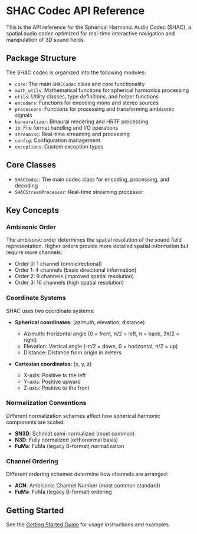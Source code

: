 # SHAC Codec API Reference

This is the API reference for the Spherical Harmonic Audio Codec (SHAC), 
a spatial audio codec optimized for real-time interactive navigation and
manipulation of 3D sound fields.

## Package Structure

The SHAC codec is organized into the following modules:

- `core`: The main `SHACCodec` class and core functionality
- `math_utils`: Mathematical functions for spherical harmonics processing
- `utils`: Utility classes, type definitions, and helper functions
- `encoders`: Functions for encoding mono and stereo sources
- `processors`: Functions for processing and transforming ambisonic signals
- `binauralizer`: Binaural rendering and HRTF processing
- `io`: File format handling and I/O operations
- `streaming`: Real-time streaming and processing
- `config`: Configuration management
- `exceptions`: Custom exception types

## Core Classes

- `SHACCodec`: The main codec class for encoding, processing, and decoding
- `SHACStreamProcessor`: Real-time streaming processor

## Key Concepts

### Ambisonic Order

The ambisonic order determines the spatial resolution of the sound field
representation. Higher orders provide more detailed spatial information
but require more channels:

- Order 0: 1 channel (omnidirectional)
- Order 1: 4 channels (basic directional information)
- Order 2: 9 channels (improved spatial resolution)
- Order 3: 16 channels (high spatial resolution)

### Coordinate Systems

SHAC uses two coordinate systems:

- **Spherical coordinates**: (azimuth, elevation, distance)
  - Azimuth: Horizontal angle (0 = front, π/2 = left, π = back, 3π/2 = right)
  - Elevation: Vertical angle (-π/2 = down, 0 = horizontal, π/2 = up)
  - Distance: Distance from origin in meters

- **Cartesian coordinates**: (x, y, z)
  - X-axis: Positive to the left
  - Y-axis: Positive upward
  - Z-axis: Positive to the front

### Normalization Conventions

Different normalization schemes affect how spherical harmonic components
are scaled:

- **SN3D**: Schmidt semi-normalized (most common)
- **N3D**: Fully normalized (orthonormal basis)
- **FuMa**: FuMa (legacy B-format) normalization

### Channel Ordering

Different ordering schemes determine how channels are arranged:

- **ACN**: Ambisonic Channel Number (most common standard)
- **FuMa**: FuMa (legacy B-format) ordering

## Getting Started

See the [Getting Started Guide](../getting_started.md) for usage instructions
and examples.